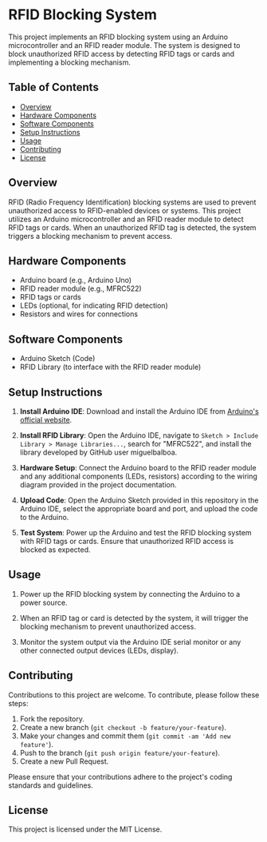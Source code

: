 # RFID Blocking System

This project implements an RFID blocking system using an Arduino microcontroller and an RFID reader module. The system is designed to block unauthorized RFID access by detecting RFID tags or cards and implementing a blocking mechanism.

## Table of Contents
- [Overview](#overview)
- [Hardware Components](#hardware-components)
- [Software Components](#software-components)
- [Setup Instructions](#setup-instructions)
- [Usage](#usage)
- [Contributing](#contributing)
- [License](#license)

## Overview

RFID (Radio Frequency Identification) blocking systems are used to prevent unauthorized access to RFID-enabled devices or systems. This project utilizes an Arduino microcontroller and an RFID reader module to detect RFID tags or cards. When an unauthorized RFID tag is detected, the system triggers a blocking mechanism to prevent access.

## Hardware Components

- Arduino board (e.g., Arduino Uno)
- RFID reader module (e.g., MFRC522)
- RFID tags or cards
- LEDs (optional, for indicating RFID detection)
- Resistors and wires for connections

## Software Components

- Arduino Sketch (Code)
- RFID Library (to interface with the RFID reader module)

## Setup Instructions

1. **Install Arduino IDE**: Download and install the Arduino IDE from [Arduino's official website](https://www.arduino.cc/en/software).

2. **Install RFID Library**: Open the Arduino IDE, navigate to `Sketch > Include Library > Manage Libraries...`, search for "MFRC522", and install the library developed by GitHub user miguelbalboa.

3. **Hardware Setup**: Connect the Arduino board to the RFID reader module and any additional components (LEDs, resistors) according to the wiring diagram provided in the project documentation.

4. **Upload Code**: Open the Arduino Sketch provided in this repository in the Arduino IDE, select the appropriate board and port, and upload the code to the Arduino.

5. **Test System**: Power up the Arduino and test the RFID blocking system with RFID tags or cards. Ensure that unauthorized RFID access is blocked as expected.

## Usage

1. Power up the RFID blocking system by connecting the Arduino to a power source.

2. When an RFID tag or card is detected by the system, it will trigger the blocking mechanism to prevent unauthorized access.

3. Monitor the system output via the Arduino IDE serial monitor or any other connected output devices (LEDs, display).

## Contributing

Contributions to this project are welcome. To contribute, please follow these steps:

1. Fork the repository.
2. Create a new branch (`git checkout -b feature/your-feature`).
3. Make your changes and commit them (`git commit -am 'Add new feature'`).
4. Push to the branch (`git push origin feature/your-feature`).
5. Create a new Pull Request.

Please ensure that your contributions adhere to the project's coding standards and guidelines.

## License

This project is licensed under the MIT License.
